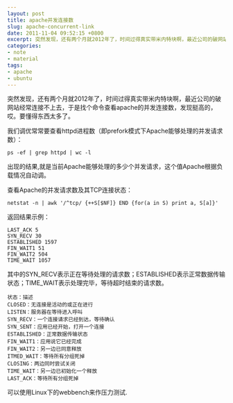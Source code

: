 ```yaml
---
layout: post
title: apache并发连接数
slug: apache-concurrent-link
date: 2011-11-04 09:52:15 +0800
excerpt: 突然发现，还有两个月就2012年了，时间过得真实带米内特块啊，最近公司的破网站经常连接不上去，于是找个命令查看apache的并发连接数，发现挺高的，哎。
categories:
- note
- material
tags:
- apache
- ubuntu
---
```


突然发现，还有两个月就2012年了，时间过得真实带米内特块啊，最近公司的破网站经常连接不上去，于是找个命令查看apache的并发连接数，发现挺高的，哎。要懂得东西太多了。

我们调优常常要查看httpd进程数（即prefork模式下Apache能够处理的并发请求数）：

	ps -ef | grep httpd | wc -l

出现的结果,就是当前Apache能够处理的多少个并发请求，这个值Apache根据负载情况自动调。

查看Apache的并发请求数及其TCP连接状态：

	netstat -n | awk '/^tcp/ {++S[$NF]} END {for(a in S) print a, S[a]}'

返回结果示例：

	LAST_ACK 5
	SYN_RECV 30
	ESTABLISHED 1597
	FIN_WAIT1 51
	FIN_WAIT2 504
	TIME_WAIT 1057

其中的SYN_RECV表示正在等待处理的请求数；ESTABLISHED表示正常数据传输状态；TIME_WAIT表示处理完毕，等待超时结束的请求数。

	状态：描述
	CLOSED：无连接是活动的或正在进行
	LISTEN：服务器在等待进入呼叫
	SYN_RECV：一个连接请求已经到达，等待确认
	SYN_SENT：应用已经开始，打开一个连接
	ESTABLISHED：正常数据传输状态
	FIN_WAIT1：应用说它已经完成
	FIN_WAIT2：另一边已同意释放
	ITMED_WAIT：等待所有分组死掉
	CLOSING：两边同时尝试关闭
	TIME_WAIT：另一边已初始化一个释放
	LAST_ACK：等待所有分组死掉

可以使用Linux下的webbench来作压力测试.　

